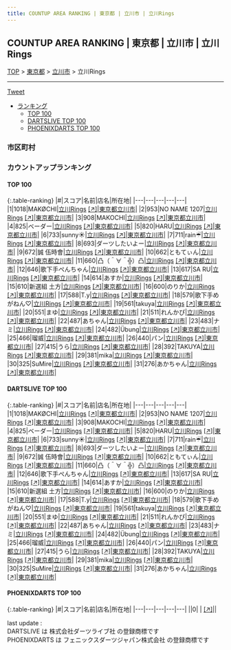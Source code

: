 ```yaml
---
title: COUNTUP AREA RANKING | 東京都 | 立川市 | 立川Rings
---
```

## COUNTUP AREA RANKING | 東京都 | 立川市 | 立川Rings

[TOP](/darts/rank/) > [東京都](/darts/rank/東京都/) > [立川市](/darts/rank/東京都/立川市/) > 立川Rings

___

<a href="https://twitter.com/share?ref_src=twsrc%5Etfw" data-text="COUNTUP AREA RANKING | 東京都立川市立川Rings" class="twitter-share-button" data-hashtags="DARTSLIVE,PHOENIXDARTS,darts,ダーツ" data-show-count="false">Tweet</a>

* [ランキング](#カウントアップランキング)
    * [TOP 100](#top-100)
    * [DARTSLIVE TOP 100](#dartslive-top-100)
    * [PHOENIXDARTS TOP 100](#phoenixdarts-top-100)

### 市区町村

<ul>

</ul>

### カウントアップランキング

#### TOP 100



{:.table-ranking}
|#|スコア|名前|店名|所在地|
|---|---|---|---|---|
|1|1018|<span class="rank-name-dl">MAKØCHI</span>|<a href="/darts/rank/shops/f7ce9094e8a861ed0d9b047a20a7ba1e.html">立川Rings</a> <a href="https://search.dartslive.com/jp/shop/f7ce9094e8a861ed0d9b047a20a7ba1e">[↗]</a>|<a href="/darts/rank/東京都/立川市">東京都立川市</a>|
|2|953|<span class="rank-name-dl">NO NAME 1207</span>|<a href="/darts/rank/shops/f7ce9094e8a861ed0d9b047a20a7ba1e.html">立川Rings</a> <a href="https://search.dartslive.com/jp/shop/f7ce9094e8a861ed0d9b047a20a7ba1e">[↗]</a>|<a href="/darts/rank/東京都/立川市">東京都立川市</a>|
|3|908|<span class="rank-name-dl">MAKOCHI</span>|<a href="/darts/rank/shops/f7ce9094e8a861ed0d9b047a20a7ba1e.html">立川Rings</a> <a href="https://search.dartslive.com/jp/shop/f7ce9094e8a861ed0d9b047a20a7ba1e">[↗]</a>|<a href="/darts/rank/東京都/立川市">東京都立川市</a>|
|4|825|<span class="rank-name-dl">ベーダー</span>|<a href="/darts/rank/shops/f7ce9094e8a861ed0d9b047a20a7ba1e.html">立川Rings</a> <a href="https://search.dartslive.com/jp/shop/f7ce9094e8a861ed0d9b047a20a7ba1e">[↗]</a>|<a href="/darts/rank/東京都/立川市">東京都立川市</a>|
|5|820|<span class="rank-name-dl">HARU</span>|<a href="/darts/rank/shops/f7ce9094e8a861ed0d9b047a20a7ba1e.html">立川Rings</a> <a href="https://search.dartslive.com/jp/shop/f7ce9094e8a861ed0d9b047a20a7ba1e">[↗]</a>|<a href="/darts/rank/東京都/立川市">東京都立川市</a>|
|6|733|<span class="rank-name-dl">sunny☀︎</span>|<a href="/darts/rank/shops/f7ce9094e8a861ed0d9b047a20a7ba1e.html">立川Rings</a> <a href="https://search.dartslive.com/jp/shop/f7ce9094e8a861ed0d9b047a20a7ba1e">[↗]</a>|<a href="/darts/rank/東京都/立川市">東京都立川市</a>|
|7|711|<span class="rank-name-dl">rain☔︎</span>|<a href="/darts/rank/shops/f7ce9094e8a861ed0d9b047a20a7ba1e.html">立川Rings</a> <a href="https://search.dartslive.com/jp/shop/f7ce9094e8a861ed0d9b047a20a7ba1e">[↗]</a>|<a href="/darts/rank/東京都/立川市">東京都立川市</a>|
|8|693|<span class="rank-name-dl">ダーツしたいよー</span>|<a href="/darts/rank/shops/f7ce9094e8a861ed0d9b047a20a7ba1e.html">立川Rings</a> <a href="https://search.dartslive.com/jp/shop/f7ce9094e8a861ed0d9b047a20a7ba1e">[↗]</a>|<a href="/darts/rank/東京都/立川市">東京都立川市</a>|
|9|672|<span class="rank-name-dl">誠 伍時會</span>|<a href="/darts/rank/shops/f7ce9094e8a861ed0d9b047a20a7ba1e.html">立川Rings</a> <a href="https://search.dartslive.com/jp/shop/f7ce9094e8a861ed0d9b047a20a7ba1e">[↗]</a>|<a href="/darts/rank/東京都/立川市">東京都立川市</a>|
|10|662|<span class="rank-name-dl">ともてぃん</span>|<a href="/darts/rank/shops/f7ce9094e8a861ed0d9b047a20a7ba1e.html">立川Rings</a> <a href="https://search.dartslive.com/jp/shop/f7ce9094e8a861ed0d9b047a20a7ba1e">[↗]</a>|<a href="/darts/rank/東京都/立川市">東京都立川市</a>|
|11|660|<span class="rank-name-dl">凸（＾∀＾╬）凸</span>|<a href="/darts/rank/shops/f7ce9094e8a861ed0d9b047a20a7ba1e.html">立川Rings</a> <a href="https://search.dartslive.com/jp/shop/f7ce9094e8a861ed0d9b047a20a7ba1e">[↗]</a>|<a href="/darts/rank/東京都/立川市">東京都立川市</a>|
|12|646|<span class="rank-name-dl">歌下手ぺんちゃん</span>|<a href="/darts/rank/shops/f7ce9094e8a861ed0d9b047a20a7ba1e.html">立川Rings</a> <a href="https://search.dartslive.com/jp/shop/f7ce9094e8a861ed0d9b047a20a7ba1e">[↗]</a>|<a href="/darts/rank/東京都/立川市">東京都立川市</a>|
|13|617|<span class="rank-name-dl">SA RU</span>|<a href="/darts/rank/shops/f7ce9094e8a861ed0d9b047a20a7ba1e.html">立川Rings</a> <a href="https://search.dartslive.com/jp/shop/f7ce9094e8a861ed0d9b047a20a7ba1e">[↗]</a>|<a href="/darts/rank/東京都/立川市">東京都立川市</a>|
|14|614|<span class="rank-name-dl">あすか</span>|<a href="/darts/rank/shops/f7ce9094e8a861ed0d9b047a20a7ba1e.html">立川Rings</a> <a href="https://search.dartslive.com/jp/shop/f7ce9094e8a861ed0d9b047a20a7ba1e">[↗]</a>|<a href="/darts/rank/東京都/立川市">東京都立川市</a>|
|15|610|<span class="rank-name-dl">新選組 土方</span>|<a href="/darts/rank/shops/f7ce9094e8a861ed0d9b047a20a7ba1e.html">立川Rings</a> <a href="https://search.dartslive.com/jp/shop/f7ce9094e8a861ed0d9b047a20a7ba1e">[↗]</a>|<a href="/darts/rank/東京都/立川市">東京都立川市</a>|
|16|600|<span class="rank-name-dl">のりか</span>|<a href="/darts/rank/shops/f7ce9094e8a861ed0d9b047a20a7ba1e.html">立川Rings</a> <a href="https://search.dartslive.com/jp/shop/f7ce9094e8a861ed0d9b047a20a7ba1e">[↗]</a>|<a href="/darts/rank/東京都/立川市">東京都立川市</a>|
|17|588|<span class="rank-name-dl">T.y</span>|<a href="/darts/rank/shops/f7ce9094e8a861ed0d9b047a20a7ba1e.html">立川Rings</a> <a href="https://search.dartslive.com/jp/shop/f7ce9094e8a861ed0d9b047a20a7ba1e">[↗]</a>|<a href="/darts/rank/東京都/立川市">東京都立川市</a>|
|18|579|<span class="rank-name-dl">歌下手めがねん♡</span>|<a href="/darts/rank/shops/f7ce9094e8a861ed0d9b047a20a7ba1e.html">立川Rings</a> <a href="https://search.dartslive.com/jp/shop/f7ce9094e8a861ed0d9b047a20a7ba1e">[↗]</a>|<a href="/darts/rank/東京都/立川市">東京都立川市</a>|
|19|561|<span class="rank-name-dl">takuya</span>|<a href="/darts/rank/shops/f7ce9094e8a861ed0d9b047a20a7ba1e.html">立川Rings</a> <a href="https://search.dartslive.com/jp/shop/f7ce9094e8a861ed0d9b047a20a7ba1e">[↗]</a>|<a href="/darts/rank/東京都/立川市">東京都立川市</a>|
|20|551|<span class="rank-name-dl">まゆ</span>|<a href="/darts/rank/shops/f7ce9094e8a861ed0d9b047a20a7ba1e.html">立川Rings</a> <a href="https://search.dartslive.com/jp/shop/f7ce9094e8a861ed0d9b047a20a7ba1e">[↗]</a>|<a href="/darts/rank/東京都/立川市">東京都立川市</a>|
|21|511|<span class="rank-name-dl">れんかぴ</span>|<a href="/darts/rank/shops/f7ce9094e8a861ed0d9b047a20a7ba1e.html">立川Rings</a> <a href="https://search.dartslive.com/jp/shop/f7ce9094e8a861ed0d9b047a20a7ba1e">[↗]</a>|<a href="/darts/rank/東京都/立川市">東京都立川市</a>|
|22|487|<span class="rank-name-dl">あちゃん</span>|<a href="/darts/rank/shops/f7ce9094e8a861ed0d9b047a20a7ba1e.html">立川Rings</a> <a href="https://search.dartslive.com/jp/shop/f7ce9094e8a861ed0d9b047a20a7ba1e">[↗]</a>|<a href="/darts/rank/東京都/立川市">東京都立川市</a>|
|23|483|<span class="rank-name-dl">ナミ</span>|<a href="/darts/rank/shops/f7ce9094e8a861ed0d9b047a20a7ba1e.html">立川Rings</a> <a href="https://search.dartslive.com/jp/shop/f7ce9094e8a861ed0d9b047a20a7ba1e">[↗]</a>|<a href="/darts/rank/東京都/立川市">東京都立川市</a>|
|24|482|<span class="rank-name-dl">Übung</span>|<a href="/darts/rank/shops/f7ce9094e8a861ed0d9b047a20a7ba1e.html">立川Rings</a> <a href="https://search.dartslive.com/jp/shop/f7ce9094e8a861ed0d9b047a20a7ba1e">[↗]</a>|<a href="/darts/rank/東京都/立川市">東京都立川市</a>|
|25|466|<span class="rank-name-dl">瑠威</span>|<a href="/darts/rank/shops/f7ce9094e8a861ed0d9b047a20a7ba1e.html">立川Rings</a> <a href="https://search.dartslive.com/jp/shop/f7ce9094e8a861ed0d9b047a20a7ba1e">[↗]</a>|<a href="/darts/rank/東京都/立川市">東京都立川市</a>|
|26|440|<span class="rank-name-dl">パン</span>|<a href="/darts/rank/shops/f7ce9094e8a861ed0d9b047a20a7ba1e.html">立川Rings</a> <a href="https://search.dartslive.com/jp/shop/f7ce9094e8a861ed0d9b047a20a7ba1e">[↗]</a>|<a href="/darts/rank/東京都/立川市">東京都立川市</a>|
|27|415|<span class="rank-name-dl">うら</span>|<a href="/darts/rank/shops/f7ce9094e8a861ed0d9b047a20a7ba1e.html">立川Rings</a> <a href="https://search.dartslive.com/jp/shop/f7ce9094e8a861ed0d9b047a20a7ba1e">[↗]</a>|<a href="/darts/rank/東京都/立川市">東京都立川市</a>|
|28|392|<span class="rank-name-dl">TAKUYA</span>|<a href="/darts/rank/shops/f7ce9094e8a861ed0d9b047a20a7ba1e.html">立川Rings</a> <a href="https://search.dartslive.com/jp/shop/f7ce9094e8a861ed0d9b047a20a7ba1e">[↗]</a>|<a href="/darts/rank/東京都/立川市">東京都立川市</a>|
|29|381|<span class="rank-name-dl">mika</span>|<a href="/darts/rank/shops/f7ce9094e8a861ed0d9b047a20a7ba1e.html">立川Rings</a> <a href="https://search.dartslive.com/jp/shop/f7ce9094e8a861ed0d9b047a20a7ba1e">[↗]</a>|<a href="/darts/rank/東京都/立川市">東京都立川市</a>|
|30|325|<span class="rank-name-dl">SuMire</span>|<a href="/darts/rank/shops/f7ce9094e8a861ed0d9b047a20a7ba1e.html">立川Rings</a> <a href="https://search.dartslive.com/jp/shop/f7ce9094e8a861ed0d9b047a20a7ba1e">[↗]</a>|<a href="/darts/rank/東京都/立川市">東京都立川市</a>|
|31|276|<span class="rank-name-dl">あかちゃん</span>|<a href="/darts/rank/shops/f7ce9094e8a861ed0d9b047a20a7ba1e.html">立川Rings</a> <a href="https://search.dartslive.com/jp/shop/f7ce9094e8a861ed0d9b047a20a7ba1e">[↗]</a>|<a href="/darts/rank/東京都/立川市">東京都立川市</a>|


#### DARTSLIVE TOP 100



{:.table-ranking}
|#|スコア|名前|店名|所在地|
|---|---|---|---|---|
|1|1018|<span class="rank-name-dl">MAKØCHI</span>|<a href="/darts/rank/shops/f7ce9094e8a861ed0d9b047a20a7ba1e.html">立川Rings</a> <a href="https://search.dartslive.com/jp/shop/f7ce9094e8a861ed0d9b047a20a7ba1e">[↗]</a>|<a href="/darts/rank/東京都/立川市">東京都立川市</a>|
|2|953|<span class="rank-name-dl">NO NAME 1207</span>|<a href="/darts/rank/shops/f7ce9094e8a861ed0d9b047a20a7ba1e.html">立川Rings</a> <a href="https://search.dartslive.com/jp/shop/f7ce9094e8a861ed0d9b047a20a7ba1e">[↗]</a>|<a href="/darts/rank/東京都/立川市">東京都立川市</a>|
|3|908|<span class="rank-name-dl">MAKOCHI</span>|<a href="/darts/rank/shops/f7ce9094e8a861ed0d9b047a20a7ba1e.html">立川Rings</a> <a href="https://search.dartslive.com/jp/shop/f7ce9094e8a861ed0d9b047a20a7ba1e">[↗]</a>|<a href="/darts/rank/東京都/立川市">東京都立川市</a>|
|4|825|<span class="rank-name-dl">ベーダー</span>|<a href="/darts/rank/shops/f7ce9094e8a861ed0d9b047a20a7ba1e.html">立川Rings</a> <a href="https://search.dartslive.com/jp/shop/f7ce9094e8a861ed0d9b047a20a7ba1e">[↗]</a>|<a href="/darts/rank/東京都/立川市">東京都立川市</a>|
|5|820|<span class="rank-name-dl">HARU</span>|<a href="/darts/rank/shops/f7ce9094e8a861ed0d9b047a20a7ba1e.html">立川Rings</a> <a href="https://search.dartslive.com/jp/shop/f7ce9094e8a861ed0d9b047a20a7ba1e">[↗]</a>|<a href="/darts/rank/東京都/立川市">東京都立川市</a>|
|6|733|<span class="rank-name-dl">sunny☀︎</span>|<a href="/darts/rank/shops/f7ce9094e8a861ed0d9b047a20a7ba1e.html">立川Rings</a> <a href="https://search.dartslive.com/jp/shop/f7ce9094e8a861ed0d9b047a20a7ba1e">[↗]</a>|<a href="/darts/rank/東京都/立川市">東京都立川市</a>|
|7|711|<span class="rank-name-dl">rain☔︎</span>|<a href="/darts/rank/shops/f7ce9094e8a861ed0d9b047a20a7ba1e.html">立川Rings</a> <a href="https://search.dartslive.com/jp/shop/f7ce9094e8a861ed0d9b047a20a7ba1e">[↗]</a>|<a href="/darts/rank/東京都/立川市">東京都立川市</a>|
|8|693|<span class="rank-name-dl">ダーツしたいよー</span>|<a href="/darts/rank/shops/f7ce9094e8a861ed0d9b047a20a7ba1e.html">立川Rings</a> <a href="https://search.dartslive.com/jp/shop/f7ce9094e8a861ed0d9b047a20a7ba1e">[↗]</a>|<a href="/darts/rank/東京都/立川市">東京都立川市</a>|
|9|672|<span class="rank-name-dl">誠 伍時會</span>|<a href="/darts/rank/shops/f7ce9094e8a861ed0d9b047a20a7ba1e.html">立川Rings</a> <a href="https://search.dartslive.com/jp/shop/f7ce9094e8a861ed0d9b047a20a7ba1e">[↗]</a>|<a href="/darts/rank/東京都/立川市">東京都立川市</a>|
|10|662|<span class="rank-name-dl">ともてぃん</span>|<a href="/darts/rank/shops/f7ce9094e8a861ed0d9b047a20a7ba1e.html">立川Rings</a> <a href="https://search.dartslive.com/jp/shop/f7ce9094e8a861ed0d9b047a20a7ba1e">[↗]</a>|<a href="/darts/rank/東京都/立川市">東京都立川市</a>|
|11|660|<span class="rank-name-dl">凸（＾∀＾╬）凸</span>|<a href="/darts/rank/shops/f7ce9094e8a861ed0d9b047a20a7ba1e.html">立川Rings</a> <a href="https://search.dartslive.com/jp/shop/f7ce9094e8a861ed0d9b047a20a7ba1e">[↗]</a>|<a href="/darts/rank/東京都/立川市">東京都立川市</a>|
|12|646|<span class="rank-name-dl">歌下手ぺんちゃん</span>|<a href="/darts/rank/shops/f7ce9094e8a861ed0d9b047a20a7ba1e.html">立川Rings</a> <a href="https://search.dartslive.com/jp/shop/f7ce9094e8a861ed0d9b047a20a7ba1e">[↗]</a>|<a href="/darts/rank/東京都/立川市">東京都立川市</a>|
|13|617|<span class="rank-name-dl">SA RU</span>|<a href="/darts/rank/shops/f7ce9094e8a861ed0d9b047a20a7ba1e.html">立川Rings</a> <a href="https://search.dartslive.com/jp/shop/f7ce9094e8a861ed0d9b047a20a7ba1e">[↗]</a>|<a href="/darts/rank/東京都/立川市">東京都立川市</a>|
|14|614|<span class="rank-name-dl">あすか</span>|<a href="/darts/rank/shops/f7ce9094e8a861ed0d9b047a20a7ba1e.html">立川Rings</a> <a href="https://search.dartslive.com/jp/shop/f7ce9094e8a861ed0d9b047a20a7ba1e">[↗]</a>|<a href="/darts/rank/東京都/立川市">東京都立川市</a>|
|15|610|<span class="rank-name-dl">新選組 土方</span>|<a href="/darts/rank/shops/f7ce9094e8a861ed0d9b047a20a7ba1e.html">立川Rings</a> <a href="https://search.dartslive.com/jp/shop/f7ce9094e8a861ed0d9b047a20a7ba1e">[↗]</a>|<a href="/darts/rank/東京都/立川市">東京都立川市</a>|
|16|600|<span class="rank-name-dl">のりか</span>|<a href="/darts/rank/shops/f7ce9094e8a861ed0d9b047a20a7ba1e.html">立川Rings</a> <a href="https://search.dartslive.com/jp/shop/f7ce9094e8a861ed0d9b047a20a7ba1e">[↗]</a>|<a href="/darts/rank/東京都/立川市">東京都立川市</a>|
|17|588|<span class="rank-name-dl">T.y</span>|<a href="/darts/rank/shops/f7ce9094e8a861ed0d9b047a20a7ba1e.html">立川Rings</a> <a href="https://search.dartslive.com/jp/shop/f7ce9094e8a861ed0d9b047a20a7ba1e">[↗]</a>|<a href="/darts/rank/東京都/立川市">東京都立川市</a>|
|18|579|<span class="rank-name-dl">歌下手めがねん♡</span>|<a href="/darts/rank/shops/f7ce9094e8a861ed0d9b047a20a7ba1e.html">立川Rings</a> <a href="https://search.dartslive.com/jp/shop/f7ce9094e8a861ed0d9b047a20a7ba1e">[↗]</a>|<a href="/darts/rank/東京都/立川市">東京都立川市</a>|
|19|561|<span class="rank-name-dl">takuya</span>|<a href="/darts/rank/shops/f7ce9094e8a861ed0d9b047a20a7ba1e.html">立川Rings</a> <a href="https://search.dartslive.com/jp/shop/f7ce9094e8a861ed0d9b047a20a7ba1e">[↗]</a>|<a href="/darts/rank/東京都/立川市">東京都立川市</a>|
|20|551|<span class="rank-name-dl">まゆ</span>|<a href="/darts/rank/shops/f7ce9094e8a861ed0d9b047a20a7ba1e.html">立川Rings</a> <a href="https://search.dartslive.com/jp/shop/f7ce9094e8a861ed0d9b047a20a7ba1e">[↗]</a>|<a href="/darts/rank/東京都/立川市">東京都立川市</a>|
|21|511|<span class="rank-name-dl">れんかぴ</span>|<a href="/darts/rank/shops/f7ce9094e8a861ed0d9b047a20a7ba1e.html">立川Rings</a> <a href="https://search.dartslive.com/jp/shop/f7ce9094e8a861ed0d9b047a20a7ba1e">[↗]</a>|<a href="/darts/rank/東京都/立川市">東京都立川市</a>|
|22|487|<span class="rank-name-dl">あちゃん</span>|<a href="/darts/rank/shops/f7ce9094e8a861ed0d9b047a20a7ba1e.html">立川Rings</a> <a href="https://search.dartslive.com/jp/shop/f7ce9094e8a861ed0d9b047a20a7ba1e">[↗]</a>|<a href="/darts/rank/東京都/立川市">東京都立川市</a>|
|23|483|<span class="rank-name-dl">ナミ</span>|<a href="/darts/rank/shops/f7ce9094e8a861ed0d9b047a20a7ba1e.html">立川Rings</a> <a href="https://search.dartslive.com/jp/shop/f7ce9094e8a861ed0d9b047a20a7ba1e">[↗]</a>|<a href="/darts/rank/東京都/立川市">東京都立川市</a>|
|24|482|<span class="rank-name-dl">Übung</span>|<a href="/darts/rank/shops/f7ce9094e8a861ed0d9b047a20a7ba1e.html">立川Rings</a> <a href="https://search.dartslive.com/jp/shop/f7ce9094e8a861ed0d9b047a20a7ba1e">[↗]</a>|<a href="/darts/rank/東京都/立川市">東京都立川市</a>|
|25|466|<span class="rank-name-dl">瑠威</span>|<a href="/darts/rank/shops/f7ce9094e8a861ed0d9b047a20a7ba1e.html">立川Rings</a> <a href="https://search.dartslive.com/jp/shop/f7ce9094e8a861ed0d9b047a20a7ba1e">[↗]</a>|<a href="/darts/rank/東京都/立川市">東京都立川市</a>|
|26|440|<span class="rank-name-dl">パン</span>|<a href="/darts/rank/shops/f7ce9094e8a861ed0d9b047a20a7ba1e.html">立川Rings</a> <a href="https://search.dartslive.com/jp/shop/f7ce9094e8a861ed0d9b047a20a7ba1e">[↗]</a>|<a href="/darts/rank/東京都/立川市">東京都立川市</a>|
|27|415|<span class="rank-name-dl">うら</span>|<a href="/darts/rank/shops/f7ce9094e8a861ed0d9b047a20a7ba1e.html">立川Rings</a> <a href="https://search.dartslive.com/jp/shop/f7ce9094e8a861ed0d9b047a20a7ba1e">[↗]</a>|<a href="/darts/rank/東京都/立川市">東京都立川市</a>|
|28|392|<span class="rank-name-dl">TAKUYA</span>|<a href="/darts/rank/shops/f7ce9094e8a861ed0d9b047a20a7ba1e.html">立川Rings</a> <a href="https://search.dartslive.com/jp/shop/f7ce9094e8a861ed0d9b047a20a7ba1e">[↗]</a>|<a href="/darts/rank/東京都/立川市">東京都立川市</a>|
|29|381|<span class="rank-name-dl">mika</span>|<a href="/darts/rank/shops/f7ce9094e8a861ed0d9b047a20a7ba1e.html">立川Rings</a> <a href="https://search.dartslive.com/jp/shop/f7ce9094e8a861ed0d9b047a20a7ba1e">[↗]</a>|<a href="/darts/rank/東京都/立川市">東京都立川市</a>|
|30|325|<span class="rank-name-dl">SuMire</span>|<a href="/darts/rank/shops/f7ce9094e8a861ed0d9b047a20a7ba1e.html">立川Rings</a> <a href="https://search.dartslive.com/jp/shop/f7ce9094e8a861ed0d9b047a20a7ba1e">[↗]</a>|<a href="/darts/rank/東京都/立川市">東京都立川市</a>|
|31|276|<span class="rank-name-dl">あかちゃん</span>|<a href="/darts/rank/shops/f7ce9094e8a861ed0d9b047a20a7ba1e.html">立川Rings</a> <a href="https://search.dartslive.com/jp/shop/f7ce9094e8a861ed0d9b047a20a7ba1e">[↗]</a>|<a href="/darts/rank/東京都/立川市">東京都立川市</a>|


#### PHOENIXDARTS TOP 100



{:.table-ranking}
|#|スコア|名前|店名|所在地|
|---|---|---|---|---|
||0|<span class="rank-name-dl"> </span>|<a href="/darts/rank/shops/.html"></a> <a href="">[↗]</a>|<a href="/darts/rank//"></a>|


<div class="footer border-top border-gray-light mt-5 pt-3 text-right text-gray">
    last update : <span style="font-weight: italic" id="foot_last_modified"></span><br />
    DARTSLIVE は 株式会社ダーツライブ社 の登録商標です<br />
    PHOENIXDARTS は フェニックスダーツジャパン株式会社 の登録商標です<br />
</div>

<script src="https://cdnjs.cloudflare.com/ajax/libs/jquery.tablesorter/2.31.3/js/jquery.tablesorter.min.js" integrity="sha512-qzgd5cYSZcosqpzpn7zF2ZId8f/8CHmFKZ8j7mU4OUXTNRd5g+ZHBPsgKEwoqxCtdQvExE5LprwwPAgoicguNg==" crossorigin="anonymous" referrerpolicy="no-referrer"></script>
<link rel="stylesheet" href="https://cdnjs.cloudflare.com/ajax/libs/jquery.tablesorter/2.31.3/css/theme.default.min.css" integrity="sha512-wghhOJkjQX0Lh3NSWvNKeZ0ZpNn+SPVXX1Qyc9OCaogADktxrBiBdKGDoqVUOyhStvMBmJQ8ZdMHiR3wuEq8+w==" crossorigin="anonymous" referrerpolicy="no-referrer" />
<script>
$(function() {
    $(".table-ranking").tablesorter({sortList:[[0, 0]]});
    $("#foot_last_modified").text(formatDate(new Date(document.lastModified), 'yyyy-MM-dd HH:mm:ss'));
});
</script>

<script async src="https://platform.twitter.com/widgets.js" charset="utf-8"></script>